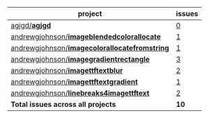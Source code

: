 project|issues
-------|----------
[agjgd/**agjgd**](https://github.com/agjgd/agjgd)|[0](https://github.com/agjgd/agjgd/issues)
[andrewgjohnson/**imageblendedcolorallocate**](https://github.com/andrewgjohnson/imageblendedcolorallocate)|[1](https://github.com/andrewgjohnson/imageblendedcolorallocate/issues)
[andrewgjohnson/**imagecolorallocatefromstring**](https://github.com/andrewgjohnson/imagecolorallocatefromstring)|[1](https://github.com/andrewgjohnson/imagecolorallocatefromstring/issues)
[andrewgjohnson/**imagegradientrectangle**](https://github.com/andrewgjohnson/imagegradientrectangle)|[3](https://github.com/andrewgjohnson/imagegradientrectangle/issues)
[andrewgjohnson/**imagettftextblur**](https://github.com/andrewgjohnson/imagettftextblur)|[2](https://github.com/andrewgjohnson/imagettftextblur/issues)
[andrewgjohnson/**imagettftextgradient**](https://github.com/andrewgjohnson/imagettftextgradient)|[1](https://github.com/andrewgjohnson/imagettftextgradient/issues)
[andrewgjohnson/**linebreaks4imagettftext**](https://github.com/andrewgjohnson/linebreaks4imagettftext)|[2](https://github.com/andrewgjohnson/linebreaks4imagettftext/issues)
**Total issues across all projects**|**10**
